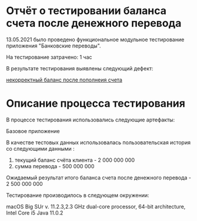 # **Отчёт о тестировании баланса счета после денежного перевода**

13.05.2021 было проведено функциональное модульное тестирование приложения "Банковские переводы".

На тестирование затрачено: 1 час

В результате тестирования выявлены следующий дефект:

[некорректный баланс после пополнеия счета](https://github.com/Art-Julia/MoneyTransfer/issues/1#issue-892664320)


# Описание процесса тестирования

В процессе тестирования использовались следующие артефакты:

Базовое приложение 

В качестве тестовых данных использовалась пользовательская история со следующими данными :

1. текущий баланс счёта клиента - 2 000 000 000
2. сумма перевода - 500 000 000

Ожидаемый результат итого баланса счета после денежного перевода - 2 500 000 000

Тестирование производилось в следующем окружении:

macOS Big SUr v. 11.2.3,2.3 GHz  dual-core processor, 64-bit architecture, Intel Core i5
Java 11.0.2